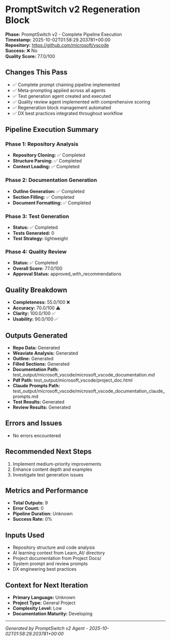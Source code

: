 # PromptSwitch v2 Regeneration Block

**Phase:** PromptSwitch v2 - Complete Pipeline Execution  
**Timestamp:** 2025-10-02T01:58:29.203781+00:00  
**Repository:** https://github.com/microsoft/vscode  
**Success:** ❌ No  
**Quality Score:** 77.0/100

## Changes This Pass

- ✅ Complete prompt chaining pipeline implemented
- ✅ Meta-prompting applied across all agents
- ✅ Test generation agent created and executed
- ✅ Quality review agent implemented with comprehensive scoring
- ✅ Regeneration block management automated
- ✅ DX best practices integrated throughout workflow

## Pipeline Execution Summary

### Phase 1: Repository Analysis
- **Repository Cloning:** ✅ Completed
- **Structure Parsing:** ✅ Completed  
- **Context Loading:** ✅ Completed

### Phase 2: Documentation Generation
- **Outline Generation:** ✅ Completed
- **Section Filling:** ✅ Completed
- **Document Formatting:** ✅ Completed

### Phase 3: Test Generation
- **Status:** ✅ Completed
- **Tests Generated:** 0
- **Test Strategy:** lightweight

### Phase 4: Quality Review
- **Status:** ✅ Completed
- **Overall Score:** 77.0/100
- **Approval Status:** approved_with_recommendations

## Quality Breakdown

- **Completeness:** 55.0/100 ❌
- **Accuracy:** 70.0/100 ⚠️
- **Clarity:** 100.0/100 ✅
- **Usability:** 90.0/100 ✅

## Outputs Generated

- **Repo Data:** Generated
- **Weaviate Analysis:** Generated
- **Outline:** Generated
- **Filled Sections:** Generated
- **Documentation Path:** test_output/microsoft_vscode/microsoft_vscode_documentation.md
- **Pdf Path:** test_output/microsoft_vscode/project_doc.html
- **Claude Prompts Path:** test_output/microsoft_vscode/microsoft_vscode_documentation_claude_prompts.md
- **Test Results:** Generated
- **Review Results:** Generated

## Errors and Issues

- No errors encountered

## Recommended Next Steps

1. Implement medium-priority improvements
2. Enhance content depth and examples
2. Investigate test generation issues

## Metrics and Performance

- **Total Outputs:** 9
- **Error Count:** 0
- **Pipeline Duration:** Unknown
- **Success Rate:** 0%

## Inputs Used

- Repository structure and code analysis
- AI learning context from Learn_AI/ directory
- Project documentation from Project Docs/
- System prompt and review prompts
- DX engineering best practices

## Context for Next Iteration

- **Primary Language:** Unknown
- **Project Type:** General Project
- **Complexity Level:** Low
- **Documentation Maturity:** Developing

---

*Generated by PromptSwitch v2 Agent - 2025-10-02T01:58:29.203781+00:00*
